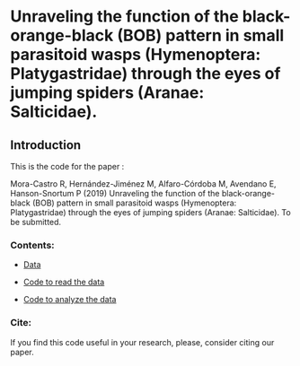 # Unraveling the function of the black-orange-black (BOB) pattern in small parasitoid wasps (Hymenoptera: Platygastridae) through the eyes of jumping spiders (Aranae: Salticidae).

## Introduction

This is the code for the paper :

Mora-Castro R, Hernández-Jiménez M, Alfaro-Córdoba M, Avendano E, Hanson-Snortum P (2019) Unraveling the function of the black-orange-black (BOB) pattern in small parasitoid wasps (Hymenoptera: Platygastridae) through the eyes of jumping spiders (Aranae: Salticidae). To be submitted.

### Contents:

* [Data](https://github.com/malfaro2/Mora_et_al2/tree/master/data)

* [Code to read the data](https://github.com/malfaro2/Mora_et_al2/blob/master/read_data.R)

* [Code to analyze the data](https://github.com/malfaro2/Mora_et_al/blob/master/report2.md)


### Cite:

If you find this code useful in your research, please, consider citing our paper.

